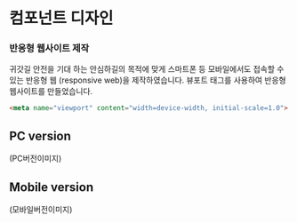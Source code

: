 # 컴포넌트 디자인

### 반응형 웹사이트 제작

귀갓길 안전을 기대 하는 안심하길의 목적에 맞게 스마트폰 등 모바일에서도 접속할 수 있는 반응형 웹 (responsive web)을 제작하였습니다. 뷰포트 태그를 사용하여 반응형 웹사이트를 만들었습니다.

```html
<meta name="viewport" content="width=device-width, initial-scale=1.0">
```

## PC version

(PC버전이미지)&#x20;

## Mobile version

(모바일버전이미지)
